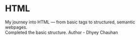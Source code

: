 # HTML
My journey into HTML — from basic tags to structured, semantic webpages. <br>
Completed the basic structure.
Author - Dhyey Chauhan
